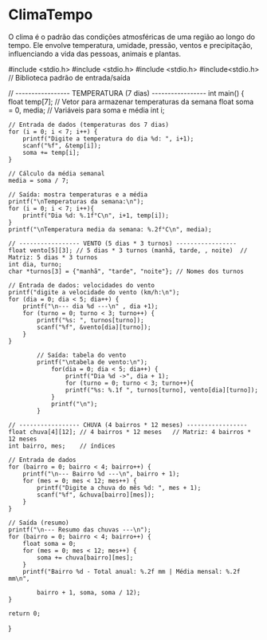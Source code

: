 # ClimaTempo
O clima é o padrão das condições atmosféricas de uma região ao longo do tempo. Ele envolve temperatura, umidade, pressão, ventos e precipitação, influenciando a vida das pessoas, animais e plantas.


#include <stdio.h>
#include <stdio.h>
#include <stdio.h>
#include<stdio.h>  // Biblioteca padrão de entrada/saída

// ----------------- TEMPERATURA (7 dias) -----------------
int main() {
    float temp[7];    // Vetor para armazenar temperaturas da semana
    float soma = 0, media;   // Variáveis para soma e média
    int i;

    // Entrada de dados (temperaturas dos 7 dias) 
    for (i = 0; i < 7; i++) {
        printf("Digite a temperatura do dia %d: ", i+1);
        scanf("%f", &temp[i]);
        soma += temp[i];
    }
   
    // Cálculo da média semanal
    media = soma / 7;
  
    // Saída: mostra temperaturas e a média
    printf("\nTemperaturas da semana:\n");
    for (i = 0; i < 7; i++){
        printf("Dia %d: %.1f°C\n", i+1, temp[i]);
    }
    printf("\nTemperatura media da semana: %.2f°C\n", media);
    
    // ----------------- VENTO (5 dias * 3 turnos) -----------------
    float vento[5][3]; // 5 dias * 3 turnos (manhã, tarde, , noite)  // Matriz: 5 dias * 3 turnos
    int dia, turno;
    char *turnos[3] = {"manhã", "tarde", "noite"}; // Nomes dos turnos
    
    // Entrada de dados: velocidades do vento
    printf("digite a velocidade do vento (km/h:\n");
    for (dia = 0; dia < 5; dia++) {
        printf("\n--- dia %d ---\n" , dia +1);
        for (turno = 0; turno < 3; turno++) {
            printf("%s: ", turnos[turno]);
            scanf("%f", &vento[dia][turno]);
        }
    }       
            
            // Saída: tabela do vento
            printf("\ntabela de vento:\n");
                for(dia = 0; dia < 5; dia++) {
                    printf("Dia %d ->", dia + 1);
                    for (turno = 0; turno < 3; turno++){
                    printf("%s: %.1f ", turnos[turno], vento[dia][turno]);
                }
                printf("\n"); 
            } 

    // ----------------- CHUVA (4 bairros * 12 meses) -----------------       
    float chuva[4][12]; // 4 bairros * 12 meses   // Matriz: 4 bairros * 12 meses
    int bairro, mes;    // índices

    // Entrada de dados
    for (bairro = 0; bairro < 4; bairro++) {
        printf("\n--- Bairro %d ---\n", bairro + 1);
        for (mes = 0; mes < 12; mes++) {
            printf("Digite a chuva do mês %d: ", mes + 1);
            scanf("%f", &chuva[bairro][mes]);
        }
    }

    // Saída (resumo)
    printf("\n--- Resumo das chuvas ---\n");
    for (bairro = 0; bairro < 4; bairro++) {
        float soma = 0;
        for (mes = 0; mes < 12; mes++) {
            soma += chuva[bairro][mes];
        }
        printf("Bairro %d - Total anual: %.2f mm | Média mensal: %.2f mm\n",
            
            bairro + 1, soma, soma / 12);
    }

    return 0;

}

